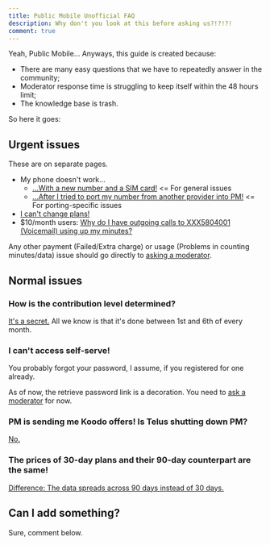 ```yaml
---
title: Public Mobile Unofficial FAQ
description: Why don't you look at this before asking us?!?!?!
comment: true
---
```


Yeah, Public Mobile... Anyways, this guide is created because:

* There are many easy questions that we have to repeatedly answer in the community;
* Moderator response time is struggling to keep itself within the 48 hours limit;
* The knowledge base is trash.

So here it goes:

## Urgent issues

These are on separate pages.

* My phone doesn't work...
  * [...With a new number and a SIM card!](./sim) <= For general issues
  * [...After I tried to port my number from another provider into PM!](./port) <= For porting-specific issues
* [I can't change plans!](./plans)
* $10/month users: [Why do I have outgoing calls to XXX5804001 (Voicemail) using up my minutes?](https://productioncommunity.publicmobile.ca/t5/Announcements/Plan-updates-new-10-limited-talk-and-text-plan/m-p/233167/highlight/true#M15031)

Any other payment (Failed/Extra charge) or usage (Problems in counting minutes/data) issue should go directly to [asking a moderator](https://productioncommunity.publicmobile.ca/t5/Knowledge-Base/The-Public-Mobile-Moderator-Team/ta-p/251759).

## Normal issues
### How is the contribution level determined?
[It's a secret.](https://productioncommunity.publicmobile.ca/t5/Rewards/List-of-Reward-Levels/m-p/267647) All we know is that it's done between 1st and 6th of every month.

### I can't access self-serve!
You probably forgot your password, I assume, if you registered for one already.

As of now, the retrieve password link is a decoration. You need to [ask a moderator](https://productioncommunity.publicmobile.ca/t5/Knowledge-Base/The-Public-Mobile-Moderator-Team/ta-p/251759) for now.

### PM is sending me Koodo offers! Is Telus shutting down PM?
[No.](https://productioncommunity.publicmobile.ca/t5/Getting-Started/public-mobiles-future/m-p/255888/highlight/true#M45088)

### The prices of 30-day plans and their 90-day counterpart are the same!
[Difference: The data spreads across 90 days instead of 30 days.](https://productioncommunity.publicmobile.ca/t5/Announcements/Plan-updates-new-10-limited-talk-and-text-plan/m-p/233185/highlight/true#M15040)

## Can I add something?
Sure, comment below.
